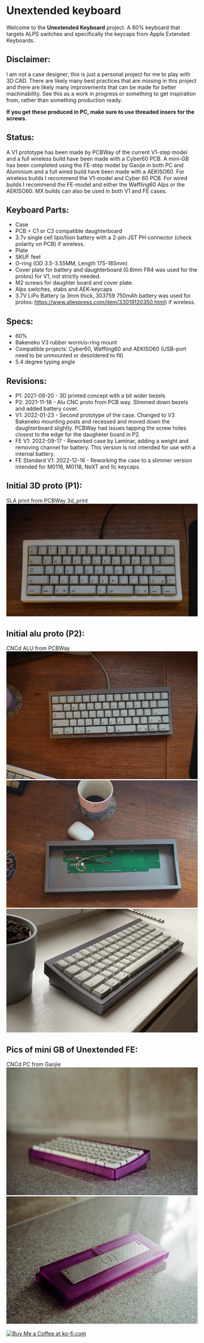 
# Unextended keyboard

Welcome to the **Unextended Keyboard** project. A 60% keyboard that targets ALPS switches and specifically the keycaps from Apple Extended Keyboards.

## Disclaimer:
I am not a case designer, this is just a personal project for me to play with 3D CAD. There are likely many best practices that are missing in this project and there are likely many improvements that can be made for better machinability. See this as a work in progress or something to get inspiration from, rather than something production ready.

**If you get these produced in PC, make sure to use threaded insers for the screws.**

## Status:
A V1 prototype has been made by PCBWay of the current V1-step model and a full wireless build have been made with a Cyber60 PCB. A mini-GB has been completed using the FE-step model by Gaoije in both PC and Aluminium and a full wired build have been made with a AEKISO60. For wireless builds I recommend the V1-model and Cyber 60 PCB. For wired builds I recommend the FE-model and either the Waffling60 Alps or the AEKISO60. MX builds can also be used in both V1 and FE cases.

## Keyboard Parts:
- Case
- PCB + C1 or C3 compatible daughterboard
- 3.7v single cell lipo/liion battery with a 2-pin JST PH connector (check polarity on PCB) if wireless.
- Plate
- SKUF feet
- O-ring (OD 3.5-3.55MM, Length 175-185mm)
- Cover plate for battery and daughterboard (0.6mm FR4 was used for the protos) for V1, not strictly needed.
- M2 screws for daughter board and cover plate.
- Alps switches, stabs and AEK-keycaps
- 3.7V LiPo Battery (a 3mm thick, 303759 750mAh battery was used for protos: https://www.aliexpress.com/item/33019120350.html) if wireless.

## Specs:
- 60%
- Bakeneko V3 rubber worm/o-ring mount
- Compatible projects: Cyber60, Waffling60 and AEKISO60 (USB-port need to be unmounted or desoldered to fit)
- 5.4 degree typing angle

## Revisions:
- P1: 2021-09-20 - 3D printed concept with a bit wider bezels
- P2: 2021-11-18 - Alu CNC proto from PCB way. Slimmed down bezels and added battery cover.
- V1: 2022-01-23 - Second prototype of the case. Changed to V3 Bakeneko mounting posts and recessed and moved down the daughterboard slightly. PCBWay had issues tapping the screw holes closest to the edge for the daugheter board in P2.
- FE V1: 2022-09-17 - Reworked case by Laminar, adding a weight and removing channel for battery. This version is not intended for use with a internal battery.
- FE Standard V1: 2022-12-16 - Reworking the case to a slimmer version intended for M0116, M0118, NeXT and IIc keycaps.

## Initial 3D proto (P1):
SLA print from PCBWay
3d_print
![alt text](./readme-images/3d_print.jpg "Initial proto print")

## Initial alu proto (P2):
CNCd ALU from PCBWay
![alt text](./readme-images/initial_proto_1.jpg "Initial proto CNC")
![alt text](./readme-images/initial_proto_2.jpg "Initial proto CNC")
![alt text](./readme-images/initial_proto_3.jpg "Initial proto CNC")

## Pics of mini GB of Unextended FE:
CNCd PC from Gaojie
![alt text](./readme-images/FE_PC1.jpg "Mini GB FE")
![alt text](./readme-images/FE_PC2.jpg "Mini GB FE")

<a href='https://ko-fi.com/4pplet' target='_blank'><img height='35' style='border:0px;height:46px;' src='https://az743702.vo.msecnd.net/cdn/kofi3.png?v=0' border='0' alt='Buy Me a Coffee at ko-fi.com' />
